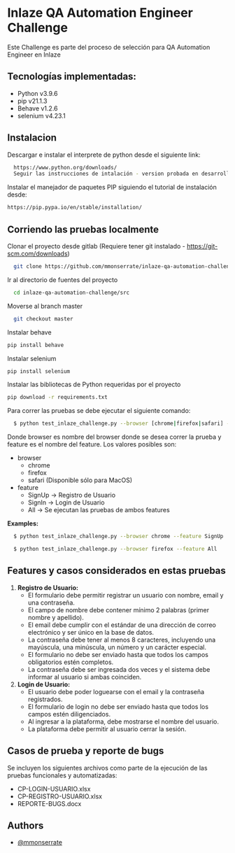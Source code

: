 
# Inlaze QA Automation Engineer Challenge

Este Challenge es parte del proceso de selección para QA Automation Engineer en Inlaze

## Tecnologías implementadas:
* Python v3.9.6
* pip v21.1.3
* Behave v1.2.6
* selenium v4.23.1



## Instalacion

Descargar e instalar el interprete de python desde el siguiente link:

```bash
  https://www.python.org/downloads/
  Seguir las instrucciones de intalación - version probada en desarrollo: 3.9.6
```

Instalar el manejador de paquetes PIP siguiendo el tutorial de instalación desde:

```bash
https://pip.pypa.io/en/stable/installation/
```



## Corriendo las pruebas localmente

Clonar el proyecto desde gitlab (Requiere tener git instalado - https://git-scm.com/downloads)

```bash
  git clone https://github.com/mmonserrate/inlaze-qa-automation-challenge.git
```

Ir al directorio de fuentes del proyecto 

```bash
  cd inlaze-qa-automation-challenge/src
```
Moverse al branch master

```bash
  git checkout master
```
Instalar behave

```bash
pip install behave
```

Instalar selenium

```bash
pip install selenium
```

Instalar las bibliotecas de Python requeridas por el proyecto

```bash
pip download -r requirements.txt
```

Para correr las pruebas se debe ejecutar el siguiente comando:
```bash
  $ python test_inlaze_challenge.py --browser [chrome|firefox|safari] --feature  [SignUp|SignIn|All]
```
Donde browser es nombre del browser donde se desea correr la prueba y feature es el nombre del feature. Los valores posibles son:
* browser
  - chrome
  - firefox
  - safari (Disponible sólo para MacOS)
* feature
  - SignUp -> Registro de Usuario
  - SignIn -> Login de Usuario
  - All -> Se ejecutan las pruebas de ambos features

**Examples:**

```bash
  $ python test_inlaze_challenge.py --browser chrome --feature SignUp
```
```bash
  $ python test_inlaze_challenge.py --browser firefox --feature All
```

## Features y casos considerados en estas pruebas 
1. **Registro de Usuario:**
    - El formulario debe permitir registrar un usuario con nombre, email y una contraseña.
    - El campo de nombre debe contener mínimo 2 palabras (primer nombre y apellido).
    - El email debe cumplir con el estándar de una dirección de correo electrónico y ser único en la base de datos.
    - La contraseña debe tener al menos 8 caracteres, incluyendo una mayúscula, una minúscula, un número y un carácter especial.
    - El formulario no debe ser enviado hasta que todos los campos obligatorios estén completos.
    - La contraseña debe ser ingresada dos veces y el sistema debe informar al usuario si ambas coinciden.
2. **Login de Usuario:**
    - El usuario debe poder loguearse con el email y la contraseña registrados.
    - El formulario de login no debe ser enviado hasta que todos los campos estén diligenciados.
    - Al ingresar a la plataforma, debe mostrarse el nombre del usuario.
    - La plataforma debe permitir al usuario cerrar la sesión.

## Casos de prueba y reporte de bugs
Se incluyen los siguientes archivos como parte de la ejecución de las pruebas funcionales y automatizadas:
* CP-LOGIN-USUARIO.xlsx
* CP-REGISTRO-USUARIO.xlsx
* REPORTE-BUGS.docx


## Authors

- [@mmonserrate](https://www.github.com/mmonserrate)


